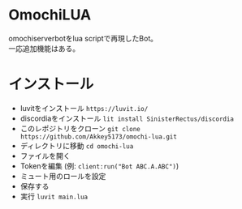 # OmochiLUA
omochiserverbotをlua scriptで再現したBot。<br>
一応追加機能はある。

# インストール
- luvitをインストール `https://luvit.io/`
- discordiaをインストール `lit install SinisterRectus/discordia`
- このレポジトリをクローン `git clone https://github.com/Akkey5173/omochi-lua.git`
- ディレクトリに移動 `cd omochi-lua`
- ファイルを開く
- Tokenを編集 (例: `client:run("Bot ABC.A.ABC")`)
- ミュート用のロールを設定
- 保存する
- 実行 `luvit main.lua`
